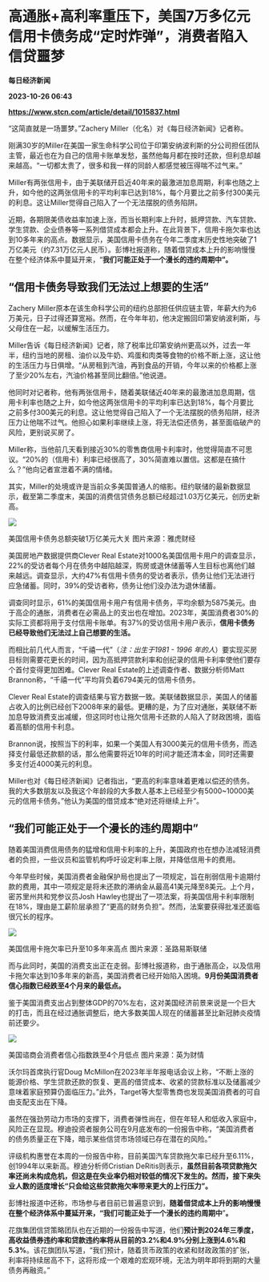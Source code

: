 # 高通胀+高利率重压下，美国7万多亿元信用卡债务成“定时炸弹”，消费者陷入信贷噩梦
**每日经济新闻**

**2023-10-26 06:43**

**https://www.stcn.com/article/detail/1015837.html**

“这简直就是一场噩梦。”Zachery Miller（化名）对《每日经济新闻》记者称。

刚满30岁的Miller在美国一家生命科学公司位于印第安纳波利斯的分公司担任团队主管，最近也在为自己的信用卡账单发愁，虽然他每月都在按时还款，但利息却越来越高。“一切都太贵了，很多和我一样的同龄人都感觉被压得喘不过气来。”

Miller有两张信用卡，由于美联储开启近40年来的最激进加息周期，利率也随之上升，如今他的这两张信用卡的平均利率已达到18%，每个月要比之前多付300美元的利息。这让Miller觉得自己陷入了一个无法摆脱的债务陷阱。

近期，各期限美债收益率加速上涨，而当长期利率上升时，抵押贷款、汽车贷款、学生贷款、企业债券等一系列借贷成本都会上升。在此背景下，信用卡拖欠率也达到10多年来的高点。数据显示，美国信用卡债务在今年二季度末历史性地突破了1万亿美元（约7.31万亿元人民币）。彭博社报道称，随着借贷成本上升的影响慢慢在整个经济体系中蔓延开来，“**我们可能正处于一个漫长的违约周期中”。**

“信用卡债务导致我们无法过上想要的生活”
--------------------

Zachery Miller原本在该生命科学公司的纽约总部担任供应链主管，年薪大约为6万美元，日子过得还算宽裕。然而，在今年年初，他决定搬回印第安纳波利斯，与父母住在一起，以缓解生活压力。

Miller告诉《每日经济新闻》记者，除了税率比印第安纳州更高以外，过去一年半，纽约当地的房租、油价以及牛奶、鸡蛋和肉类等食物的价格不断上涨，这让他的生活压力与日俱增。“从房租到汽油，再到食品的开销，今年以来的价格都上涨了至少20%左右，汽油价格甚至同比翻倍。”他说道。

他同时对记者称，他有两张信用卡，随着美联储近40年来的最激进加息周期，信用卡利率也随之上升，如今他这两张信用卡的平均利率已达到18%，每个月要比之前多付300美元的利息。这让他觉得自己陷入了一个无法摆脱的债务陷阱，经济压力让他喘不过气。他担心如果利率继续上涨，将无法偿还债务，甚至面临破产的风险，更别说买房了。

Miller称，当他前几天看到接近30%的零售商信用卡利率时，他觉得简直不可思议。“20%的（信用卡）利率已经很高了，30%简直难以置信。这都是在搞什么？”他向记者宣泄着不满的情绪。

其实，Miller的处境或许是当前众多美国普通人的缩影。纽约联储的最新数据显示，截至第二季度末，美国的消费信贷债务总额已经超过1.03万亿美元，创历史新高。

![](https://stcn-main.oss-cn-shenzhen.aliyuncs.com/upload/wechat/20231026/20231026141703_653a045f3d97a.png)

美国信用卡债务总额突破1万亿美元大关 图片来源：雅虎财经

美国房地产数据提供商Clever Real Estate对1000名美国信用卡用户的调查显示，22%的受访者每个月在债务中越陷越深，购房或退休储蓄等人生目标也离他们越来越远。调查显示，大约47%有信用卡债务的受访者表示，债务让他们无法进行应急储蓄。同时，39%的受访者称，债务让他们没办法为退休储蓄。

调查同时显示，61%的美国信用卡用户有信用卡债务，平均余额为5875美元。由于高企的通胀，消费者在必需品上的支出也在增加。2023年，美国消费者30%的实际工资都将用于支付信用卡账单。有37%的受访信用卡用户表示，**信用卡债务已经导致他们无法过上自己想要的生活。**

而相比前几代人而言，“千禧一代”（_注：出生于1981 - 1996 年的人_）要实现买房目标则需要花更长的时间，因为高抵押贷款利率和创纪录的信用卡利率使他们要存个首付变得更加困难。Clever Real Estate的上述调查作者、数据分析师Matt Brannon称，“千禧一代”平均背负着6794美元的信用卡债务。

Clever Real Estate的调查结果与官方数据一致。美联储数据显示，美国人的储蓄占收入的比例已经创下2008年来的最低。更糟的是，为了应对通胀，美联储不断加息导致消费支出减缓，但这同时也让拖欠信用卡还款的人陷入了财政困境，面临着高额的信用卡利息。

Brannon说，按照当下的利率，如果一个美国人有3000美元的信用卡债务，而选择支付最低还款额的话，那么他需要将近10年的时间才能还清本金，同时还需要多支付近4000美元的利息。

Miller也对《每日经济新闻》记者指出，“更高的利率意味着更难以偿还的债务。我的大多数朋友以及我这个年龄段的大多数人基本上已经至少有5000~10000美元的信用卡债务。”他认为美国的借贷成本“绝对还将继续上升”。

“我们可能正处于一个漫长的违约周期中”
-------------------

随着美国消费信用债务的猛增和信用卡利率的上升，美国政府也在想办法减轻消费者的负担，一些议员和监管机构呼吁设定利率上限，并降低信用卡的费用。

今年早些时候，美国消费者金融保护局也提出了一项规定，旨在削弱信用卡逾期付款的费用，其中一项规定是将未还款的滞纳金从最高41美元降至8美元。上个月，密苏里州共和党参议员Josh Hawley也提出了一项法案，将美国信用卡利率限制在18%，理由是工薪阶层承担了“更高的财务负担”。然而，法案要获得批准还面临很冗长的程序。

![](https://stcn-main.oss-cn-shenzhen.aliyuncs.com/upload/wechat/20231026/20231026141703_653a045f5d300.png)

美国信用卡拖欠率已升至10多年来高点 图片来源：圣路易斯联储

而与此同时，美国的消费支出正在走弱。彭博社报道称，由于通胀高企，以及信用卡拖欠率达到10多年来的新高，美国消费者已经开始陷入困境。**9月份美国消费者信心指数已经跌至4个月来的最低点。**

鉴于美国消费支出占到整体GDP的70%左右，这对美国经济前景来说是一个巨大的打击，而且在经过通胀调整后，绝大多数美国人现在的储蓄甚至比新冠肺炎疫情前还要少。

![](https://stcn-main.oss-cn-shenzhen.aliyuncs.com/upload/wechat/20231026/20231026141703_653a045f77f97.png)

美国谘商会消费者信心指数跌至4个月低点 图片来源：英为财情

沃尔玛首席执行官Doug McMillon在2023年半年报电话会议上称，“不断上涨的能源价格、学生贷款还款的恢复、更高的借贷成本、收紧的贷款标准以及储蓄减少意味着家庭预算仍面临压力。”此外，Target等大型零售商也发现美国消费者的可自由支配支出在下降。

虽然在强劲劳动力市场的支撑下，消费者弹性尚在，但在年轻人和低收入家庭中，风险正在显现。穆迪投资者服务公司在9月底发布的一份报告中称，“美国消费者的债务质量正在下降，暗示某些信贷市场领域已存在潜在的风险。”

评级机构惠誉在本周的一份报告中称，目前美国汽车贷款拖欠率已经升至6.11%，创1994年以来新高。穆迪分析师Cristian DeRitis则表示，**虽然目前各项贷款拖欠率还尚未构成危机，但这是在失业率仍相对较低的情况下发生的。然而，接下来失业人数的适度增长“只会给这些贷款拖欠率带来更大的上行压力”。**

彭博社报道中还称，市场参与者目前已普遍意识到，**随着借贷成本上升的影响慢慢在整个经济体系中蔓延开来，“我们可能正处于一个漫长的违约周期中**”**。**

花旗集团信贷策略团队也在近期的一份报告中写道，他们**预计到2024年三季度，高收益债券违约率和贷款违约率将从目前的3.2%和4.9%分别上涨到4.6%和5.3%**。该花旗团队写道，“我们预计，随着货币政策的收紧和财政政策的扩张，利率将持续居高不下，这将形成一个艰难的宏观环境，无法为明年即将到期的大量债务再融资。”